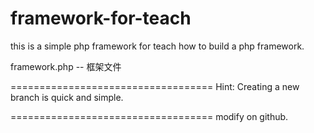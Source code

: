 framework-for-teach
===================
this is a simple php framework for teach how to build a php framework.

framework.php -- 框架文件




===================================
Hint: Creating a new branch is quick and simple.


===================================
modify on github.
